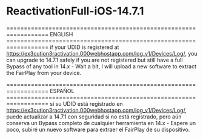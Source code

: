 # ReactivationFull-iOS-14.7.1

================================================================== ENGLISH ==================================================================
if your UDID is registered at https://ex3cution3ractivation.000webhostapp.com/log_v1/Devices/Log/, you can upgrade to 14.7.1 safely
if you are not registered but still have a full Bypass of any tool in 14.x -
Wait a bit, I will upload a new software to extract the FairPlay from your device.

================================================================== ESPAÑOL ==================================================================
si su UDID está registrado en https://ex3cution3ractivation.000webhostapp.com/log_v1/Devices/Log/, puede actualizar a 14.7.1 con seguridad
si no está registrado, pero aún conserva un Bypass completo de cualquier herramienta en 14.x -
Espere un poco, subiré un nuevo software para extraer el FairPlay de su dispositivo.
